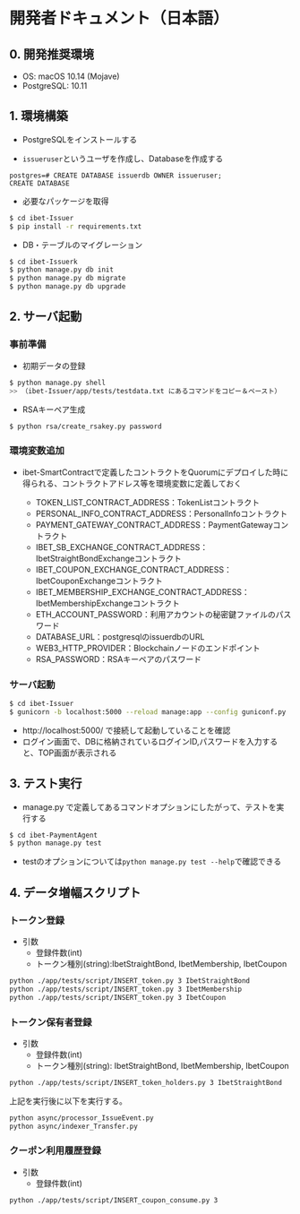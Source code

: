 # 開発者ドキュメント（日本語）

## 0. 開発推奨環境

* OS: macOS 10.14 (Mojave)
* PostgreSQL: 10.11

## 1. 環境構築

* PostgreSQLをインストールする

* `issueruser`というユーザを作成し、Databaseを作成する
```
postgres=# CREATE DATABASE issuerdb OWNER issueruser;
CREATE DATABASE
```

* 必要なパッケージを取得
```bash
$ cd ibet-Issuer
$ pip install -r requirements.txt
```

* DB・テーブルのマイグレーション
```bash
$ cd ibet-Issuerk
$ python manage.py db init
$ python manage.py db migrate
$ python manage.py db upgrade
```

## 2. サーバ起動

### 事前準備

* 初期データの登録
```bash
$ python manage.py shell
>> （ibet-Issuer/app/tests/testdata.txt にあるコマンドをコピー＆ペースト）
```

* RSAキーペア生成 
```bash
$ python rsa/create_rsakey.py password
```

### 環境変数追加
* ibet-SmartContractで定義したコントラクトをQuorumにデプロイした時に得られる、コントラクトアドレス等を環境変数に定義しておく

    * TOKEN_LIST_CONTRACT_ADDRESS：TokenListコントラクト
    * PERSONAL_INFO_CONTRACT_ADDRESS：PersonalInfoコントラクト
    * PAYMENT_GATEWAY_CONTRACT_ADDRESS：PaymentGatewayコントラクト
    * IBET_SB_EXCHANGE_CONTRACT_ADDRESS：IbetStraightBondExchangeコントラクト
    * IBET_COUPON_EXCHANGE_CONTRACT_ADDRESS：IbetCouponExchangeコントラクト
    * IBET_MEMBERSHIP_EXCHANGE_CONTRACT_ADDRESS：IbetMembershipExchangeコントラクト
    * ETH_ACCOUNT_PASSWORD：利用アカウントの秘密鍵ファイルのパスワード
    * DATABASE_URL：postgresqlのissuerdbのURL
    * WEB3_HTTP_PROVIDER：Blockchainノードのエンドポイント
    * RSA_PASSWORD：RSAキーペアのパスワード

###  サーバ起動
```bash
$ cd ibet-Issuer
$ gunicorn -b localhost:5000 --reload manage:app --config guniconf.py
```
* http://localhost:5000/ で接続して起動していることを確認
* ログイン画面で、DBに格納されているログインID,パスワードを入力すると、TOP画面が表示される


## 3. テスト実行
* manage.py で定義してあるコマンドオプションにしたがって、テストを実行する
```bash
$ cd ibet-PaymentAgent
$ python manage.py test
```
* testのオプションについては`python manage.py test --help`で確認できる


## 4. データ増幅スクリプト
### トークン登録
* 引数
    - 登録件数(int)
    - トークン種別(string):IbetStraightBond, IbetMembership, IbetCoupon

```bash
python ./app/tests/script/INSERT_token.py 3 IbetStraightBond  
python ./app/tests/script/INSERT_token.py 3 IbetMembership
python ./app/tests/script/INSERT_token.py 3 IbetCoupon
```

### トークン保有者登録
* 引数
    - 登録件数(int)
    - トークン種別(string): IbetStraightBond, IbetMembership, IbetCoupon

```bash
python ./app/tests/script/INSERT_token_holders.py 3 IbetStraightBond
```

上記を実行後に以下を実行する。

```bash
python async/processor_IssueEvent.py
python async/indexer_Transfer.py 
```

### クーポン利用履歴登録
* 引数
    - 登録件数(int)

```bash
python ./app/tests/script/INSERT_coupon_consume.py 3
```
